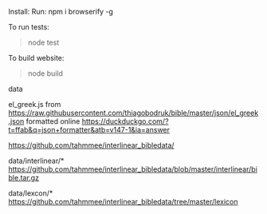 Install:
Run:
npm i browserify -g


To run tests:
> node test

To build website:
> node build


data

el_greek.js from https://raw.githubusercontent.com/thiagobodruk/bible/master/json/el_greek.json
formatted online https://duckduckgo.com/?t=ffab&q=json+formatter&atb=v147-1&ia=answer




https://github.com/tahmmee/interlinear_bibledata/

data/interlinear/* https://github.com/tahmmee/interlinear_bibledata/blob/master/interlinear/bible.tar.gz

data/lexcon/* https://github.com/tahmmee/interlinear_bibledata/tree/master/lexicon